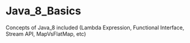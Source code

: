 # Java_8_Basics
Concepts of Java_8 included (Lambda Expression, Functional Interface, Stream API, MapVsFlatMap, etc)
